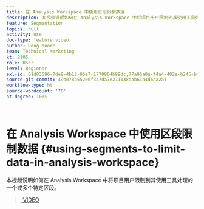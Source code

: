 ```yaml
---
title: 在 Analysis Workspace 中使用区段限制数据
description: 本视频说明如何在 Analysis Workspace 中将项目用户限制到其使用工具处理的一个或多个特定区段。
feature: Segmentation
topics: null
activity: use
doc-type: feature video
author: Doug Moore
team: Technical Marketing
kt: 2105
role: User
level: Beginner
exl-id: 01d83596-7de8-4b12-96e7-1770804b99dc,77a96a0a-f4a4-402e-b245-bfb83622a7e7
source-git-commit: 49b078b55200f347da7e271138aab61a4d6aa2a1
workflow-type: ht
source-wordcount: '70'
ht-degree: 100%

---
```


# 在 Analysis Workspace 中使用区段限制数据 {#using-segments-to-limit-data-in-analysis-workspace}

本视频说明如何在 Analysis Workspace 中将项目用户限制到其使用工具处理的一个或多个特定区段。

>[!VIDEO](https://video.tv.adobe.com/v/24038/?quality=12)
